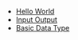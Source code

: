 - [Hello World](https://github.com/nishant05gaurav/Hackerrank_Problem_Solutions/blob/main/CPP/Hello_World.cpp)
- [Input Output](https://github.com/nishant05gaurav/Hackerrank_Problem_Solutions/blob/main/CPP/Input_Output.cpp)
- [Basic Data Type](https://github.com/nishant05gaurav/Hackerrank_Problem_Solutions/blob/main/CPP/Basic_Data_Type.cpp)


